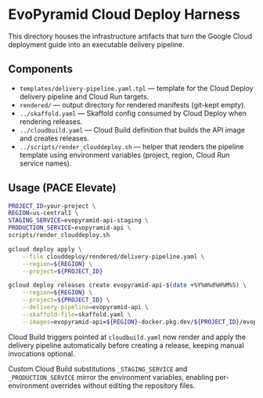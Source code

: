 # EvoPyramid Cloud Deploy Harness

This directory houses the infrastructure artifacts that turn the Google Cloud deployment guide
into an executable delivery pipeline.

## Components

- `templates/delivery-pipeline.yaml.tpl` — template for the Cloud Deploy delivery pipeline and Cloud Run targets.
- `rendered/` — output directory for rendered manifests (git-kept empty).
- `../skaffold.yaml` — Skaffold config consumed by Cloud Deploy when rendering releases.
- `../cloudbuild.yaml` — Cloud Build definition that builds the API image and creates releases.
- `../scripts/render_clouddeploy.sh` — helper that renders the pipeline template using environment variables (project, region, Cloud Run service names).

## Usage (PACE Elevate)

```bash
PROJECT_ID=your-project \
REGION=us-central1 \
STAGING_SERVICE=evopyramid-api-staging \
PRODUCTION_SERVICE=evopyramid-api \
scripts/render_clouddeploy.sh

gcloud deploy apply \
    --file clouddeploy/rendered/delivery-pipeline.yaml \
    --region=${REGION} \
    --project=${PROJECT_ID}

gcloud deploy releases create evopyramid-api-$(date +%Y%m%d%H%M%S) \
    --region=${REGION} \
    --project=${PROJECT_ID} \
    --delivery-pipeline=evopyramid-api \
    --skaffold-file=skaffold.yaml \
    --images=evopyramid-api=${REGION}-docker.pkg.dev/${PROJECT_ID}/evopyramid-repo/evopyramid-api:$(git rev-parse HEAD)
```

Cloud Build triggers pointed at `cloudbuild.yaml` now render and apply the delivery pipeline automatically before creating a release, keeping manual invocations optional.

Custom Cloud Build substitutions `_STAGING_SERVICE` and `_PRODUCTION_SERVICE` mirror the environment variables, enabling per-environment overrides without editing the repository files.
